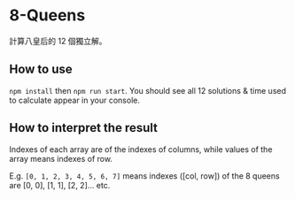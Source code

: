 # 8-Queens
計算八皇后的 12 個獨立解。

## How to use
`npm install` then `npm run start`. You should see all 12 solutions & time used
to calculate appear in your console.

## How to interpret the result

Indexes of each array are of the indexes of columns, while values of the array
means indexes of row.

E.g. `[0, 1, 2, 3, 4, 5, 6, 7]` means indexes ([col, row]) of the 8 queens are
[0, 0], [1, 1], [2, 2]... etc.
